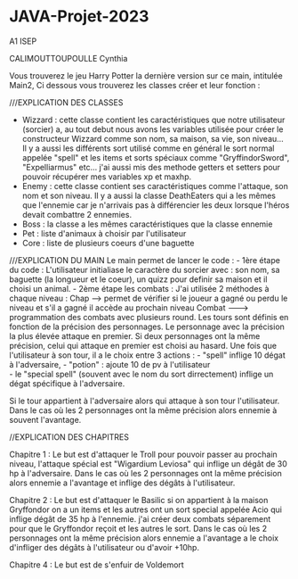 # JAVA-Projet-2023
A1 ISEP

CALIMOUTTOUPOULLE Cynthia

Vous trouverez le jeu Harry Potter la dernière version sur ce main, intitulée Main2,
Ci dessous vous trouverez les classes créer et leur fonction : 

///EXPLICATION DES CLASSES
- Wizzard : cette classe contient les caractéristiques que notre utilisateur (sorcier) a, au tout debut nous avons les variables utilisée pour créer le constructeur Wizzard comme son nom, sa maison, sa vie, son niveau... Il y a aussi les différents sort utilisé comme en général le sort normal appelée "spell" et les items et sorts spéciaux comme "GryffindorSword", "Expelliarmus" etc... j'ai aussi mis des methode getters et setters pour pouvoir récupérer mes variables xp et maxhp.
- Enemy : cette classe contient ses caractéristiques comme l'attaque, son nom et son niveau. Il y a aussi la classe DeathEaters qui a les mêmes que l'ennemie car je n'arrivais pas à différencier les deux lorsque l'héros devait combattre 2 ennemies.
- Boss : la classe a les mêmes caractéristiques que la classe ennemie 
- Pet : liste d'animaux à choisir par l'utilisateur
- Core : liste de plusieurs coeurs d'une baguette

///EXPLICATION DU MAIN 
Le main permet de lancer le code : 
      - 1ère étape du code : L'utilisateur initialiase le caractère du sorcier avec : son nom, sa baguette (la longueur et le coeur), un quizz pour definir sa maison et il choisi un animal.
      - 2ème étape les combats : 
J'ai utilisée 2 méthodes à chaque niveau : Chap --> permet de vérifier si le joueur a gagné ou perdu le niveau et s'il a gagné il accède au prochain niveau
                                           Combat ---> programmation des combats avec plusieurs round. Les tours sont définis en fonction de la précision des personnages. Le personnage avec la précision la plus élevée attaque en premier. Si deux personnages ont la même précision, celui qui attaque en premier est choisi au hasard. Une fois que l'utilisateur à son tour, il a le choix entre 3 actions : 
                                           - "spell" inflige 10 dégat à l'adversaire, 
                                           - "potion" : ajoute 10 de pv à l'utilisateur  
                                           - le "special spell" (souvent avec le nom du sort dirrectement) inflige un dégat spécifique à l'adversaire. 

Si le tour appartient à l'adversaire alors qui attaque à son tour l'utilisateur. Dans le cas où les 2 personnages ont la même précision alors ennemie à souvent l'avantage. 

//EXPLICATION DES CHAPITRES

Chapitre 1 : 
Le but est d'attaquer le Troll pour pouvoir passer au prochain niveau, l'attaque spécial est "Wigardium Leviosa" qui inflige un dégât de 30 hp à l'adversaire. Dans le cas où les 2 personnages ont la même précision alors ennemie a l'avantage et inflige des dégâts à l'utilisateur.

Chapitre 2 :
Le but est d'attaquer le Basilic si on appartient à la maison Gryffondor on a un items et les autres ont un sort special appelée Acio qui inflige dégât de 35 hp à l'ennemie. j'ai créer deux combats séparement pour que le Gryffondor reçoit et les autres le sort. Dans le cas où les 2 personnages ont la même précision alors ennemie a l'avantage a le choix d'infliger des dégâts à l'utilisateur ou d'avoir +10hp.


Chapitre 4 : 
Le but est de s'enfuir de Voldemort
